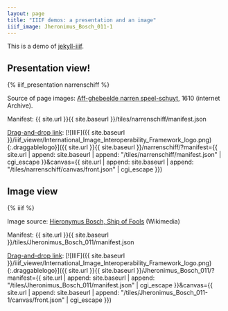 ```yaml
---
layout: page
title: "IIIF demos: a presentation and an image"
iiif_image: Jheronimus_Bosch_011-1
---
```


This is a demo of [jekyll-iiif](https://github.com/pbinkley/jekyll-iiif).

## Presentation view!

{% iiif_presentation narrenschiff %}

Source of page images: [Aff-ghebeelde narren speel-schuyt](https://archive.org/details/affghebeeldenarr00bran), 1610 (internet Archive).

Manifest: {{ site.url }}{{ site.baseurl }}/tiles/narrenschiff/manifest.json

[Drag-and-drop link](https://medium.com/@aeschylus/create-and-share-iiif-items-quickly-and-easily-with-drag-and-drop-over-email-879f13c9caba#.xm0t9nud1): [![IIIF]({{ site.baseurl }}/iiif_viewer/International_Image_Interoperability_Framework_logo.png){:.draggablelogo}]({{ site.url }}{{ site.baseurl }}/narrenschiff/?manifest={{ site.url | append: site.baseurl | append: "/tiles/narrenschiff/manifest.json" | cgi_escape }}&canvas={{ site.url | append: site.baseurl | append: "/tiles/narrenschiff/canvas/front.json" | cgi_escape }})

## Image view

{% iiif %}

Image source: [Hieronymus Bosch, Ship of Fools](https://en.wikipedia.org/wiki/Ship_of_Fools_(painting)#/media/File:Jheronimus_Bosch_011.jpg) (Wikimedia)

Manifest: {{ site.url }}{{ site.baseurl }}/tiles/Jheronimus_Bosch_011/manifest.json

[Drag-and-drop link](https://medium.com/@aeschylus/create-and-share-iiif-items-quickly-and-easily-with-drag-and-drop-over-email-879f13c9caba#.xm0t9nud1): [![IIIF]({{ site.baseurl }}/iiif_viewer/International_Image_Interoperability_Framework_logo.png){:.draggablelogo}]({{ site.url }}{{ site.baseurl }}/Jheronimus_Bosch_011/?manifest={{ site.url | append: site.baseurl | append: "/tiles/Jheronimus_Bosch_011/manifest.json" | cgi_escape }}&canvas={{ site.url | append: site.baseurl | append: "/tiles/Jheronimus_Bosch_011-1/canvas/front.json" | cgi_escape }})
